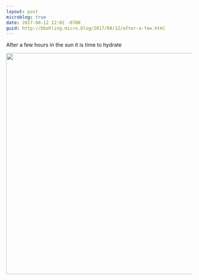 ```yaml
---
layout: post
microblog: true
date: 2017-08-12 12:02 -0700
guid: http://bbohling.micro.blog/2017/08/12/after-a-few.html
---
```

After a few hours in the sun it is time to hydrate

<img src="http://bbohling.micro.blog/uploads/2017/762ea98f47.jpg" width="600" height="599" />

